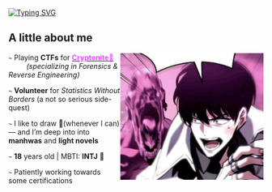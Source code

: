 [![Typing SVG](https://readme-typing-svg.herokuapp.com?font=Be+Vietnam+Pro&weight=500&size=31&duration=3000&pause=250&color=E94EFF&multiline=true&random=true&width=434&height=85&lines=Malware+Analysis;and+Digital+Forensics)](https://git.io/typing-svg)

## A little about me            

<p1>
  <img height="250" width="283" align="right" src="assets/malware_and_me.png" >  
</p1>

 `~` Playing **CTFs** for [<span style="color:#E94EFF"><strong>Cryptonite💚</strong></span>](https://ctftime.org/team/62713)  
&nbsp;&nbsp;&nbsp;&nbsp;&nbsp;&nbsp;&nbsp;&nbsp; *(specializing in Forensics & Reverse Engineering)*  

 `~` **Volunteer** for _Statistics Without Borders_ (a not so serious side-quest)

 `~` I like to draw 🎨(whenever I can) — and I’m deep into into **manhwas** and **light novels**  

 `~` **18** years old | MBTI: **INTJ** 🧠 

 `~` Patiently working towards some certifications
 
